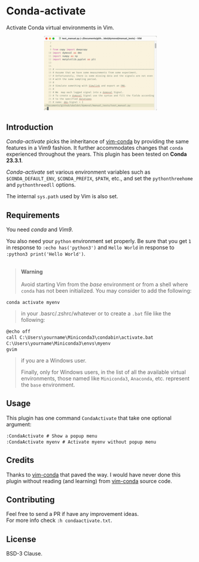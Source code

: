 # Conda-activate
Activate Conda virtual environments in Vim.

<p align="center">
<img src="/Conda.gif" width="60%" height="60%">
</p>

## Introduction
*Conda-activate* picks the inheritance of
[vim-conda](https://github.com/cjrh/vim-conda) by providing the same features
in a Vim9 fashion.  It further accommodates changes that `conda` experienced
throughout the years.
This plugin has been tested on **Conda 23.3.1**.

*Conda-activate* set various environment variables such as
`$CONDA_DEFAULT_ENV`,
 `$CONDA_PREFIX`, `$PATH`, etc., and set the
`pythonthreehome` and `pythonthreedll` options.

The internal `sys.path` used by Vim is also set.



## Requirements
You need *conda* and *Vim9*.<br>

You also need  your `python` environment set properly.
Be sure that you get `1` in response to  `:echo has('python3')` and
 `Hello World` in response to `:python3 print('Hello World')`.<br><br>

<!-- If it won't happen, then you have to set the `pythonthreedll` and -->
<!-- `pythonthreehome` options in Vim. -->
<!-- See `:h pythonthreedll` and `:h pythonthreehome`.<br><br> -->


>**Warning**<br><br>
> Avoid starting Vim from the *base* environment or from a shell where `conda`
> has not been initialized.
> You may consider to add the following:
```
conda activate myenv
```
> in your .basrc/.zshrc/whatever or to create a `.bat` file like the
> following:
```
@echo off
call C:\Users\yourname\Miniconda3\condabin\activate.bat
C:\Users\yourname\Miniconda3\envs\myenv
gvim
```
> if you are a Windows user.
>
>Finally, only for Windows users, in the list of all the available virtual
>environments, those named
>like `Miniconda3`, `Anaconda`, etc. represent the `base` environment.


## Usage
This plugin has one command `CondaActivate` that take one optional argument:
```
:CondaActivate # Show a popup menu
:CondaActivate myenv # Activate myenv without popup menu
```

## Credits
Thanks to [vim-conda](https://github.com/cjrh/vim-conda) that paved the way.
I would have never done this plugin without reading (and learning)
from [vim-conda](https://github.com/cjrh/vim-conda) source code.


## Contributing
Feel free to send a PR if have any improvement ideas.<br>
For more info check `:h condaactivate.txt`.


## License
BSD-3 Clause.
